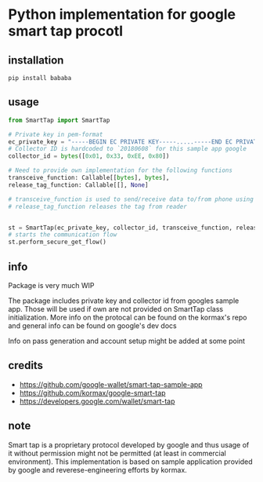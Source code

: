 # Python implementation for google smart tap procotl

## installation


```
pip install bababa
```

## usage

```python
from SmartTap import SmartTap

# Private key in pem-format 
ec_private_key = "-----BEGIN EC PRIVATE KEY-----.....-----END EC PRIVATE KEY-----"
# Collector ID is hardcoded to `20180608` for this sample app google
collector_id = bytes([0x01, 0x33, 0xEE, 0x80])

# Need to provide own implementation for the following functions
transceive_function: Callable[[bytes], bytes],
release_tag_function: Callable[[], None] 

# transceive_function is used to send/receive data to/from phone using nfc-controller 
# release_tag_function releases the tag from reader


st = SmartTap(ec_private_key, collector_id, transceive_function, release_tag_function)
# starts the communication flow
st.perform_secure_get_flow()

```


## info
Package is very much WIP

The package includes private key and collector id from googles sample app. Those will be used if own are not provided on SmartTap class initialization. More info on the protocal can be found on the kormax's repo and general info can be found on google's dev docs

Info on pass generation and account setup might be added at some point


## credits
- https://github.com/google-wallet/smart-tap-sample-app
- https://github.com/kormax/google-smart-tap
- https://developers.google.com/wallet/smart-tap


## note
Smart tap is a proprietary protocol developed by google and thus usage of it without permission might not be permitted (at least in commercial environment). This implementation is based on sample application provided by google and reverese-engineering efforts by kormax. 